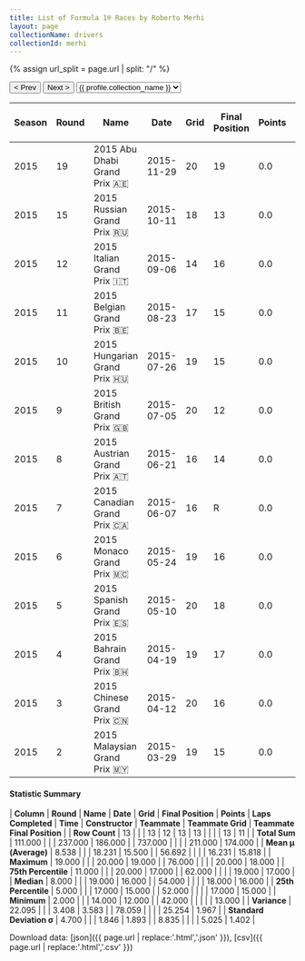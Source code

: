 ```yaml
---
title: List of Formula 1® Races by Roberto Merhi
layout: page
collectionName: drivers
collectionId: merhi
---
```


{% assign url_split = page.url | split: "/" %}
<div id="collection-navigation">
<button onclick="selector.options[selector.selectedIndex-1].value && (window.location = selector.options[selector.selectedIndex-1].value);">&lt; Prev</button>
<button onclick="selector.options[selector.selectedIndex+1].value && (window.location = selector.options[selector.selectedIndex+1].value);">Next &gt;</button>
<select id="selector" onchange="this.options[this.selectedIndex].value && (window.location = this.options[this.selectedIndex].value);">
  {% for collectionId in site.data[page.collectionName].refs %}
    {% if collectionId == page.collectionId %}
      {% assign selected = "selected" %}
    {% else %}
      {% assign selected = "" %}
    {% endif %}
    {% assign profile = site.data[page.collectionName][collectionId].profile %}
    <option value="/f1/{{ page.collectionName }}/{{ collectionId }}/{{ url_split[4] }}" {{ selected }}>{{ profile.collection_name }}</option>
  {% endfor %}
</select>
</div>

| Season | Round | Name | Date | Grid | Final Position | Points | Laps Completed | Time | Constructor | Teammate | Teammate Grid | Teammate Final Position |
|--|--|--|--|--|--|--|--|--|--|--|--|--|
| 2015 | 19 | 2015 Abu Dhabi Grand Prix 🇦🇪 | 2015-11-29 | 20 | 19 | 0.0 | 52 |   | Manor Marussia 🇬🇧 | [Will Stevens 🇬🇧](/f1/drivers/stevens) | 19 | 18 |
| 2015 | 15 | 2015 Russian Grand Prix 🇷🇺 | 2015-10-11 | 18 | 13 | 0.0 | 52 |   | Manor Marussia 🇬🇧 | [Will Stevens 🇬🇧](/f1/drivers/stevens) | 17 | 14 |
| 2015 | 12 | 2015 Italian Grand Prix 🇮🇹 | 2015-09-06 | 14 | 16 | 0.0 | 51 |   | Manor Marussia 🇬🇧 | [Will Stevens 🇬🇧](/f1/drivers/stevens) | 13 | 15 |
| 2015 | 11 | 2015 Belgian Grand Prix 🇧🇪 | 2015-08-23 | 17 | 15 | 0.0 | 42 |   | Manor Marussia 🇬🇧 | [Will Stevens 🇬🇧](/f1/drivers/stevens) | 15 | 16 |
| 2015 | 10 | 2015 Hungarian Grand Prix 🇭🇺 | 2015-07-26 | 19 | 15 | 0.0 | 67 |   | Manor Marussia 🇬🇧 | [Will Stevens 🇬🇧](/f1/drivers/stevens) | 20 | 16 |
| 2015 | 9 | 2015 British Grand Prix 🇬🇧 | 2015-07-05 | 20 | 12 | 0.0 | 49 |   | Manor Marussia 🇬🇧 | [Will Stevens 🇬🇧](/f1/drivers/stevens) | 19 | 13 |
| 2015 | 8 | 2015 Austrian Grand Prix 🇦🇹 | 2015-06-21 | 16 | 14 | 0.0 | 68 |   | Manor Marussia 🇬🇧 | [Will Stevens 🇬🇧](/f1/drivers/stevens) | 17 | R |
| 2015 | 7 | 2015 Canadian Grand Prix 🇨🇦 | 2015-06-07 | 16 | R | 0.0 | 57 |   | Manor Marussia 🇬🇧 | [Will Stevens 🇬🇧](/f1/drivers/stevens) | 17 | 17 |
| 2015 | 6 | 2015 Monaco Grand Prix 🇲🇨 | 2015-05-24 | 19 | 16 | 0.0 | 76 |   | Manor Marussia 🇬🇧 | [Will Stevens 🇬🇧](/f1/drivers/stevens) | 18 | 17 |
| 2015 | 5 | 2015 Spanish Grand Prix 🇪🇸 | 2015-05-10 | 20 | 18 | 0.0 | 62 |   | Manor Marussia 🇬🇧 | [Will Stevens 🇬🇧](/f1/drivers/stevens) | 19 | 17 |
| 2015 | 4 | 2015 Bahrain Grand Prix 🇧🇭 | 2015-04-19 | 19 | 17 | 0.0 | 54 |   | Manor Marussia 🇬🇧 | [Will Stevens 🇬🇧](/f1/drivers/stevens) | 18 | 16 |
| 2015 | 3 | 2015 Chinese Grand Prix 🇨🇳 | 2015-04-12 | 20 | 16 | 0.0 | 54 |   | Manor Marussia 🇬🇧 | [Will Stevens 🇬🇧](/f1/drivers/stevens) | 19 | 15 |
| 2015 | 2 | 2015 Malaysian Grand Prix 🇲🇾 | 2015-03-29 | 19 | 15 | 0.0 | 53 |   | Manor Marussia 🇬🇧 | [Will Stevens 🇬🇧](/f1/drivers/stevens) | 0 | W |

#### Statistic Summary

| **Column** | **Round** | **Name** | **Date** | **Grid** | **Final Position** | **Points** | **Laps Completed** | **Time** | **Constructor** | **Teammate** | **Teammate Grid** | **Teammate Final Position** |
| **Row Count** | 13 |  |  | 13 | 12 | 13 | 13 |  |  |  | 13 | 11 |
| **Total Sum** | 111.000 |  |  | 237.000 | 186.000 |  | 737.000 |  |  |  | 211.000 | 174.000 |
| **Mean μ (Average)** | 8.538 |  |  | 18.231 | 15.500 |  | 56.692 |  |  |  | 16.231 | 15.818 |
| **Maximum** | 19.000 |  |  | 20.000 | 19.000 |  | 76.000 |  |  |  | 20.000 | 18.000 |
| **75th Percentile** | 11.000 |  |  | 20.000 | 17.000 |  | 62.000 |  |  |  | 19.000 | 17.000 |
| **Median** | 8.000 |  |  | 19.000 | 16.000 |  | 54.000 |  |  |  | 18.000 | 16.000 |
| **25th Percentile** | 5.000 |  |  | 17.000 | 15.000 |  | 52.000 |  |  |  | 17.000 | 15.000 |
| **Minimum** | 2.000 |  |  | 14.000 | 12.000 |  | 42.000 |  |  |  |  | 13.000 |
| **Variance** | 22.095 |  |  | 3.408 | 3.583 |  | 78.059 |  |  |  | 25.254 | 1.967 |
| **Standard Deviation σ** | 4.700 |  |  | 1.846 | 1.893 |  | 8.835 |  |  |  | 5.025 | 1.402 |

Download data: [json]({{ page.url | replace:'.html','.json' }}), [csv]({{ page.url | replace:'.html','.csv' }})
